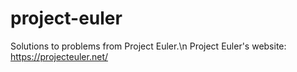 # project-euler
Solutions to problems from Project Euler.\n
Project Euler's website: https://projecteuler.net/
